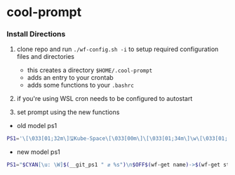 # cool-prompt

### Install Directions
1. clone repo and run `./wf-config.sh -i` to setup required configuration files and directories
    - this creates a directory `$HOME/.cool-prompt`
    - adds an entry to your crontab
    - adds some functions to your `.bashrc`

2. if you're using WSL cron needs to be configured to autostart
3. set prompt using the new functions

- old model ps1
```sh
PS1='\[\033[01;32m\]🖫Kube-Space\[\033[00m\]\[\033[01;34m\]\w\[\033[01;32m\] ⮁:\[\033[01;33m\]$(gitbranch)\[\033[01;32m\] ♲:\[\033[01;33m\]$ENV `if [ "$(plstatus 2)" = succeeded ]; then printf "\[\033[01;32m\]$(plstatus 0)"; elif [ "$(plstatus 1)" = inProgress ]; then printf "$(plstatus 0)"; else printf "\[\033[31m\]$(plstatus 0)"; fi;`\[\033[00m\]\n$ '
```

- new model ps1
```sh
PS1="$CYAN[\u: \W]$(__git_ps1 " ⇵ %s")\n$OFF$(wf-get name)->$(wf-get status):$(wf-get conclusion)\n$ "
```

